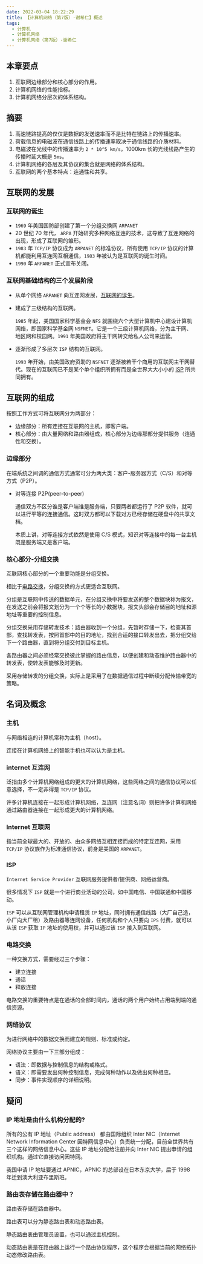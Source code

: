 ```yaml
---
date: 2022-03-04 18:22:29
title: 【计算机网络（第7版）-谢希仁】概述
tags:
  - 计算机
  - 计算机网络
  - 计算机网络（第7版）-谢希仁
---
```


## 本章要点

1. 互联网边缘部分和核心部分的作用。
2. 计算机网络的性能指标。
3. 计算机网络分层次的体系结构。

## 摘要

1. 高速链路提高的仅仅是数据的发送速率而不是比特在链路上的传播速率。
2. 荷载信息的电磁波在通信线路上的传播速率取决于通信线路的介质材料。
3. 电磁波在光线中的传播速率为 `2 * 10^5 km/s`，1000km 长的光线线路产生的传播时延大概是 `5ms`。
4. 计算机网络的各层及其协议的集合就是网络的体系结构。
5. 互联网的两个基本特点：连通性和共享。

## 互联网的发展

### 互联网的诞生

- `1969` 年美国国防部创建了第一个分组交换网 `ARPANET`
- 20 世纪 70 年代， `ARPA` 开始研究多种网络互连的技术，这导致了互连网络的出现，形成了互联网的雏形。
- `1983` 年 `TCP/IP` 协议成为 `ARPANET` 的标准协议，所有使用 `TCP/IP` 协议的计算机都能利用互连网互相通信，`1983` 年被认为是互联网的诞生时间。
- `1990` 年 `ARPANET` 正式宣布关闭。

### 互联网基础结构的三个发展阶段

- 从单个网络 `ARPANET` 向互连网发展，[互联网的诞生](/document/计硕408/基础综合/计算机网络/计算机网络（第7版）-谢希仁/概述?id=互联网的诞生)。
- 建成了三级结构的互联网。

  `1985` 年起，美国国家科学基金会 `NFS` 就围绕六个大型计算机中心建设计算机网络，即国家科学基金网 `NSFNET`。它是一个三级计算机网络，分为主干网、地区网和校园网。`1991` 年美国政府将主干网转交给私人公司来运营。

- 逐渐形成了多层次 `ISP` 结构的互联网。

  `1993` 年开始，由美国政府资助的 `NSFNET` 逐渐被若干个商用的互联网主干网替代。现在的互联网已不是某个单个组织所拥有而是全世界大大小小的 [ISP](/document/计硕408/基础综合/计算机网络/计算机网络（第7版）-谢希仁/概述?id=isp) 所共同拥有。

## 互联网的组成

按照工作方式可将互联网分为两部分：

- 边缘部分：所有连接在互联网的主机，即客户端。
- 核心部分：由大量网络和路由器组成，核心部分为边缘那部分提供服务（连通性和交换）。

### 边缘部分

在端系统之间调的通信方式通常可分为两大类：客户-服务器方式（C/S）和对等方式（P2P）。

- 对等连接 P2P(peer-to-peer)

  通信双方不区分谁是客户端谁是服务端，只要两者都运行了 P2P 软件，就可以进行平等的连接通信。这时双方都可以下载对方已经存储在硬盘中的共享文档。

  本质上讲，对等连接方式依然是使用 C/S 模式，知识对等连接中的每一台主机既是服务端又是客户端。

### 核心部分-分组交换

互联网核心部分的一个重要功能是分组交换。

相比于[电路交换](/document/%E8%AE%A1%E7%A1%95408/%E5%9F%BA%E7%A1%80%E7%BB%BC%E5%90%88/%E8%AE%A1%E7%AE%97%E6%9C%BA%E7%BD%91%E7%BB%9C/%E8%AE%A1%E7%AE%97%E6%9C%BA%E7%BD%91%E7%BB%9C%EF%BC%88%E7%AC%AC7%E7%89%88%EF%BC%89-%E8%B0%A2%E5%B8%8C%E4%BB%81/%E6%A6%82%E8%BF%B0?id=%e7%94%b5%e8%b7%af%e4%ba%a4%e6%8d%a2)，分组交换的方式更适合互联网。

分组是互联网中传送的数据单元，在分组交换中将要发送的整个数据块称为报文，在发送之前会将报文划分为一个个等长的小数据块，报文头部会存储目的地址和源地址等重要的控制信息。

分组交换采用存储转发技术：路由器收到一个分组，先暂时存储一下，检查其首部，查找转发表，按照首部中的目的地址，找到合适的接口转发出去，把分组交给下一个路由器，直到将分组交付到目标主机。

各路由器之间必须经常交换彼此掌握的路由信息，以便创建和动态维护路由器中的转发表，使转发表能够及时更新。

采用存储转发的分组交换，实际上是采用了在数据通信过程中断续分配传输带宽的策略。

## 名词及概念

### 主机

与网络相连的计算机常称为主机（host）。

连接在计算机网络上的智能手机也可以认为是主机。

### internet 互连网

泛指由多个计算机网络组成的更大的计算机网络，这些网络之间的通信协议可以任意选择，不一定非得是 `TCP/IP` 协议。

许多计算机连接在一起形成计算机网络，互连网（注意名词）则把许多计算机网络通过路由器连接在一起形成更大的计算机网络。

### Internet 互联网

指当前全球最大的、开放的、由众多网络互相连接而成的特定互连网，采用 `TCP/IP` 协议族作为标准通信协议，前身是美国的 `ARPANET`。

### ISP

`Internet Service Provider` 互联网服务提供者/提供商、网络运营商。

很多情况下 `ISP` 就是一个进行商业活动的公司，如中国电信、中国联通和中国移动。

`ISP` 可以从互联网管理机构申请租赁 `IP` 地址，同时拥有通信线路（大厂自己造，小厂向大厂租）及路由器等连网设备，任何机构和个人只要向 `IPS` 付费，就可以从该 `ISP` 获取 `IP` 地址的使用权，并可以通过该 `ISP` 接入到互联网。

### 电路交换

一种交换方式，需要经过三个步骤：

- 建立连接
- 通话
- 释放连接

电路交换的重要特点是在通话的全部时间内，通话的两个用户始终占用端到端的通信资源。

### 网络协议

为进行网络中的数据交换而建立的规则、标准或约定。

网络协议主要由一下三部分组成：

- 语法：即数据与控制信息的结构或格式。
- 语义：即需要发出何种控制信息，完成何种动作以及做出何种相应。
- 同步：事件实现顺序的详细说明。

## 疑问

### IP 地址是由什么机构分配的?

所有的公有 IP 地址（Public address） 都由国际组织 Inter NIC（Internet Network Information Center 因特网信息中心）负责统一分配，目前全世界共有三个这样的网络信息中心。这些 IP 地址分配给注册并向 Inter NIC 提出申请的组织机构。通过它直接访问因特网。

我国申请 IP 地址要通过 APNIC，APNIC 的总部设在日本东京大学，后于 1998 年迁到澳大利亚布里斯班。

### 路由表存储在路由器中？

路由表存储在路由器中。

路由表可以分为静态路由表和动态路由表。

静态路由表由管理员设置，也可以通过主机控制。

动态路由表是在路由器上运行一个路由协议程序，这个程序会根据当前的网络拓扑动态修改路由表。
